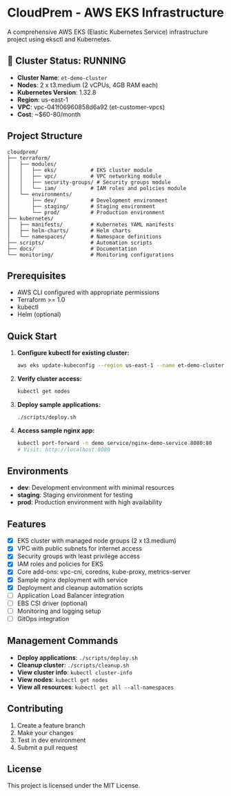# CloudPrem - AWS EKS Infrastructure

A comprehensive AWS EKS (Elastic Kubernetes Service) infrastructure project using eksctl and Kubernetes.

## 🎉 Cluster Status: RUNNING
- **Cluster Name**: `et-demo-cluster`
- **Nodes**: 2 x t3.medium (2 vCPUs, 4GB RAM each)
- **Kubernetes Version**: 1.32.8
- **Region**: us-east-1
- **VPC**: vpc-041f06960858d6a92 (et-customer-vpcs)
- **Cost**: ~$60-80/month

## Project Structure

```
cloudprem/
├── terraform/
│   ├── modules/
│   │   ├── eks/           # EKS cluster module
│   │   ├── vpc/           # VPC networking module
│   │   ├── security-groups/ # Security groups module
│   │   └── iam/           # IAM roles and policies module
│   └── environments/
│       ├── dev/           # Development environment
│       ├── staging/       # Staging environment
│       └── prod/          # Production environment
├── kubernetes/
│   ├── manifests/         # Kubernetes YAML manifests
│   ├── helm-charts/       # Helm charts
│   └── namespaces/        # Namespace definitions
├── scripts/               # Automation scripts
├── docs/                  # Documentation
└── monitoring/            # Monitoring configurations
```

## Prerequisites

- AWS CLI configured with appropriate permissions
- Terraform >= 1.0
- kubectl
- Helm (optional)

## Quick Start

1. **Configure kubectl for existing cluster:**
   ```bash
   aws eks update-kubeconfig --region us-east-1 --name et-demo-cluster --profile dd_sandbox
   ```

2. **Verify cluster access:**
   ```bash
   kubectl get nodes
   ```

3. **Deploy sample applications:**
   ```bash
   ./scripts/deploy.sh
   ```

4. **Access sample nginx app:**
   ```bash
   kubectl port-forward -n demo service/nginx-demo-service 8080:80
   # Visit: http://localhost:8080
   ```

## Environments

- **dev**: Development environment with minimal resources
- **staging**: Staging environment for testing
- **prod**: Production environment with high availability

## Features

- [x] EKS cluster with managed node groups (2 x t3.medium)
- [x] VPC with public subnets for internet access
- [x] Security groups with least privilege access
- [x] IAM roles and policies for EKS
- [x] Core add-ons: vpc-cni, coredns, kube-proxy, metrics-server
- [x] Sample nginx deployment with service
- [x] Deployment and cleanup automation scripts
- [ ] Application Load Balancer integration
- [ ] EBS CSI driver (optional)
- [ ] Monitoring and logging setup
- [ ] GitOps integration

## Management Commands

- **Deploy applications**: `./scripts/deploy.sh`
- **Cleanup cluster**: `./scripts/cleanup.sh`
- **View cluster info**: `kubectl cluster-info`
- **View nodes**: `kubectl get nodes`
- **View all resources**: `kubectl get all --all-namespaces`

## Contributing

1. Create a feature branch
2. Make your changes
3. Test in dev environment
4. Submit a pull request

## License

This project is licensed under the MIT License.
